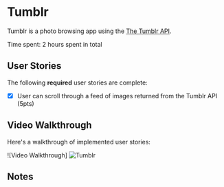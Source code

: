 # Tumblr

Tumblr is a photo browsing app using the [The Tumblr API](https://www.tumblr.com/docs/en/api/v2#posts).

Time spent: 2 hours spent in total

## User Stories

The following **required** user stories are complete:

- [x] User can scroll through a feed of images returned from the Tumblr API (5pts)

## Video Walkthrough

Here's a walkthrough of implemented user stories:

![Video Walkthrough]
![Tumblr](https://user-images.githubusercontent.com/24701305/66930384-7e3c6980-f002-11e9-8184-b1e224333915.gif)

## Notes
